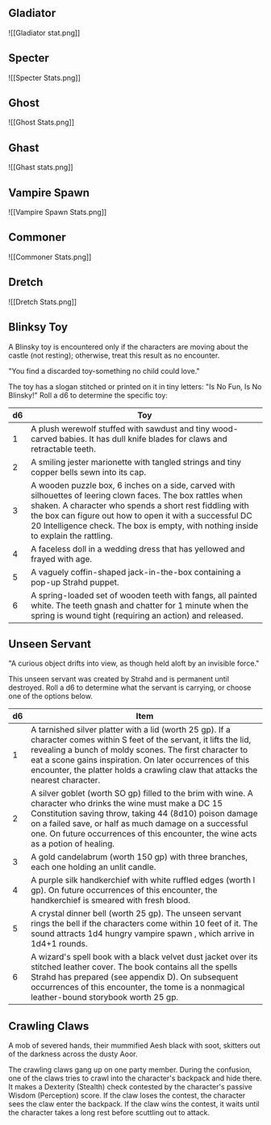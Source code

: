## Gladiator
![[Gladiator stat.png]]

## Specter
![[Specter Stats.png]]

## Ghost
![[Ghost Stats.png]]

## Ghast
![[Ghast stats.png]]

## Vampire Spawn
![[Vampire Spawn Stats.png]]

## Commoner
![[Commoner Stats.png]]

## Dretch
![[Dretch Stats.png]]

## Blinksy Toy
A Blinsky toy is encountered only if the characters are moving about the castle (not resting); otherwise, treat this result as no encounter.

"You find a discarded toy-something no child could love."

The toy has a slogan stitched or printed on it in tiny letters: "Is No Fun, Is No Blinsky!" Roll a d6 to determine the specific toy:

| d6 | Toy | 
| ----------- | ----------- | 
| 1 | A plush werewolf stuffed with sawdust and tiny wood-carved babies. It has dull knife blades for claws and retractable teeth. |
| 2 | A smiling jester marionette with tangled strings and tiny copper bells sewn into its cap. |
| 3 | A wooden puzzle box, 6 inches on a side, carved with silhouettes of leering clown faces. The box rattles when shaken. A character who spends a short rest fiddling with the box can figure out how to open it with a successful DC 20 Intelligence check. The box is empty, with nothing inside to explain the rattling. |
| 4 | A faceless doll in a wedding dress that has yellowed and frayed with age. |
| 5 | A vaguely coffin-shaped jack-in-the-box containing a pop-up Strahd puppet. |
| 6 | A spring-loaded set of wooden teeth with fangs, all painted white. The teeth gnash and chatter for 1 minute when the spring is wound tight (requiring an action) and released. |

## Unseen Servant
"A curious object drifts into view, as though held aloft by an invisible force."

This unseen servant was created by Strahd and is permanent until destroyed. Roll a d6 to determine what the servant is carrying, or choose one of the options below.

| d6 | Item | 
| ----------- | ----------- | 
| 1 | A tarnished silver platter with a lid (worth 25 gp). If a character comes within S feet of the servant, it lifts the lid, revealing a bunch of moldy scones. The first character to eat a scone gains inspiration. On later occurrences of this encounter, the platter holds a crawling claw that attacks the nearest character. |
| 2 | A silver goblet (worth SO gp) filled to the brim with wine. A character who drinks the wine must make a DC 15 Constitution saving throw, taking 44 (8d10) poison damage on a failed save, or half as much damage on a successful one. On future occurrences of this encounter, the wine acts as a potion of healing. |
| 3 | A gold candelabrum (worth 150 gp) with three branches, each one holding an unlit candle. |
| 4 | A purple silk handkerchief with white ruffled edges (worth l gp). On future occurrences of this encounter, the handkerchief is smeared with fresh blood. |
| 5 | A crystal dinner bell (worth 25 gp). The unseen servant rings the bell if the characters come within 10 feet of it. The sound attracts 1d4 hungry vampire spawn , which arrive in 1d4+1 rounds. |
| 6 | A wizard's spell book with a black velvet dust jacket over its stitched leather cover. The book contains all the spells Strahd has prepared (see appendix D). On subsequent occurrences of this encounter, the tome is a nonmagical leather-bound storybook worth 25 gp. |

## Crawling Claws
A mob of severed hands, their mummified Aesh black with soot, skitters out of the darkness across the dusty Aoor.

The crawling claws gang up on one party member. During the confusion, one of the claws tries to crawl into the character's backpack and hide there. It makes a Dexterity (Stealth) check contested by the character's passive Wisdom (Perception) score. If the claw loses the contest, the character sees the claw enter the backpack. If the claw wins the contest, it waits until the character takes a long rest before scuttling out to attack.